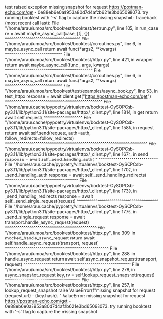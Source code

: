 
test raised exception missing snapshot for request https://postman-echo.com/get - 0e88eb6e0a8953a80d7d4af2b621e3bd65098073. try running booktest with '-s' flag to capture the missing snapshot:
Traceback (most recent call last):
  File "/home/arau/lumoa/src/booktest/booktest/testrun.py", line 105, in run_case
    rv = await maybe_async_call(case, [t], {})
         ^^^^^^^^^^^^^^^^^^^^^^^^^^^^^^^^^^^^^
  File "/home/arau/lumoa/src/booktest/booktest/coroutines.py", line 6, in maybe_async_call
    return await func(*args2, **kwargs)
           ^^^^^^^^^^^^^^^^^^^^^^^^^^^^
  File "/home/arau/lumoa/src/booktest/booktest/httpx.py", line 421, in wrapper
    return await maybe_async_call(func , args, kwargs)
           ^^^^^^^^^^^^^^^^^^^^^^^^^^^^^^^^^^^^^^^^^^^
  File "/home/arau/lumoa/src/booktest/booktest/coroutines.py", line 6, in maybe_async_call
    return await func(*args2, **kwargs)
           ^^^^^^^^^^^^^^^^^^^^^^^^^^^^
  File "/home/arau/lumoa/src/booktest/test/examples/async_book.py", line 53, in test_httpx
    response = await client.get("https://postman-echo.com/get")
               ^^^^^^^^^^^^^^^^^^^^^^^^^^^^^^^^^^^^^^^^^^^^^^^^
  File "/home/arau/.cache/pypoetry/virtualenvs/booktest-OySOPCsb-py3.11/lib/python3.11/site-packages/httpx/_client.py", line 1814, in get
    return await self.request(
           ^^^^^^^^^^^^^^^^^^^
  File "/home/arau/.cache/pypoetry/virtualenvs/booktest-OySOPCsb-py3.11/lib/python3.11/site-packages/httpx/_client.py", line 1585, in request
    return await self.send(request, auth=auth, follow_redirects=follow_redirects)
           ^^^^^^^^^^^^^^^^^^^^^^^^^^^^^^^^^^^^^^^^^^^^^^^^^^^^^^^^^^^^^^^^^^^^^^
  File "/home/arau/.cache/pypoetry/virtualenvs/booktest-OySOPCsb-py3.11/lib/python3.11/site-packages/httpx/_client.py", line 1674, in send
    response = await self._send_handling_auth(
               ^^^^^^^^^^^^^^^^^^^^^^^^^^^^^^^
  File "/home/arau/.cache/pypoetry/virtualenvs/booktest-OySOPCsb-py3.11/lib/python3.11/site-packages/httpx/_client.py", line 1702, in _send_handling_auth
    response = await self._send_handling_redirects(
               ^^^^^^^^^^^^^^^^^^^^^^^^^^^^^^^^^^^^
  File "/home/arau/.cache/pypoetry/virtualenvs/booktest-OySOPCsb-py3.11/lib/python3.11/site-packages/httpx/_client.py", line 1739, in _send_handling_redirects
    response = await self._send_single_request(request)
               ^^^^^^^^^^^^^^^^^^^^^^^^^^^^^^^^^^^^^^^^
  File "/home/arau/.cache/pypoetry/virtualenvs/booktest-OySOPCsb-py3.11/lib/python3.11/site-packages/httpx/_client.py", line 1776, in _send_single_request
    response = await transport.handle_async_request(request)
               ^^^^^^^^^^^^^^^^^^^^^^^^^^^^^^^^^^^^^^^^^^^^^
  File "/home/arau/lumoa/src/booktest/booktest/httpx.py", line 309, in mocked_handle_async_request
    return await self.handle_async_request(transport, request)
           ^^^^^^^^^^^^^^^^^^^^^^^^^^^^^^^^^^^^^^^^^^^^^^^^^^^
  File "/home/arau/lumoa/src/booktest/booktest/httpx.py", line 288, in handle_async_request
    return await self.async_snapshot_request(transport, request)
           ^^^^^^^^^^^^^^^^^^^^^^^^^^^^^^^^^^^^^^^^^^^^^^^^^^^^^
  File "/home/arau/lumoa/src/booktest/booktest/httpx.py", line 278, in async_snapshot_request
    key, rv = self.lookup_request_snapshot(request)
              ^^^^^^^^^^^^^^^^^^^^^^^^^^^^^^^^^^^^^
  File "/home/arau/lumoa/src/booktest/booktest/httpx.py", line 257, in lookup_request_snapshot
    raise ValueError(f"missing snapshot for request {request.url} - {key.hash}. "
ValueError: missing snapshot for request https://postman-echo.com/get - 0e88eb6e0a8953a80d7d4af2b621e3bd65098073. try running booktest with '-s' flag to capture the missing snapshot

